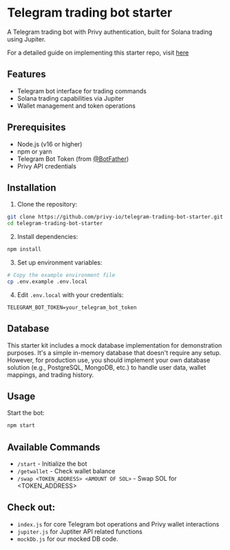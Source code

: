 # Telegram trading bot starter

A Telegram trading bot with Privy authentication, built for Solana trading using Jupiter. 

For a detailed guide on implementing this starter repo, visit [here](https://docs.privy.io/recipes/react/telegram-trading-guide)

## Features

- Telegram bot interface for trading commands
- Solana trading capabilities via Jupiter
- Wallet management and token operations

## Prerequisites

- Node.js (v16 or higher)
- npm or yarn
- Telegram Bot Token (from [@BotFather](https://t.me/BotFather))
- Privy API credentials

## Installation

1. Clone the repository:
```bash
git clone https://github.com/privy-io/telegram-trading-bot-starter.git
cd telegram-trading-bot-starter
```

2. Install dependencies:
```bash
npm install
```

3. Set up environment variables:
```bash
# Copy the example environment file
cp .env.example .env.local
```

4. Edit `.env.local` with your credentials:
```env
TELEGRAM_BOT_TOKEN=your_telegram_bot_token
```

## Database

This starter kit includes a mock database implementation for demonstration purposes. It's a simple in-memory database that doesn't require any setup. However, for production use, you should implement your own database solution (e.g., PostgreSQL, MongoDB, etc.) to handle user data, wallet mappings, and trading history.

## Usage

Start the bot:
```bash
npm start
```

## Available Commands

- `/start` - Initialize the bot
- `/getwallet` - Check wallet balance
- `/swap <TOKEN_ADDRESS> <AMOUNT OF SOL>` - Swap SOL for <TOKEN_ADDRESS>

## Check out:
- `index.js` for core Telegram bot operations and Privy wallet interactions
- `jupiter.js` for Juptiter API related functions
- `mockDb.js` for our mocked DB code. 
